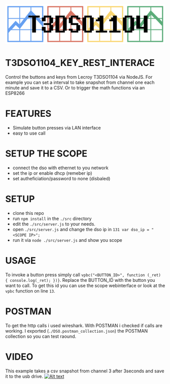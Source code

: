 ![Gopher image](/logo.png)

# T3DSO1104_KEY_REST_INTERACE
Control the buttons and keys from Lecroy T3DSO1104 via NodeJS.
For example you can set a interval to take  snapshot from channel one each minute and save it to a CSV.
Or to trigger the math functions via an ESP8266



# FEATURES
* Simulate button presses via LAN interface
* easy to use call






# SETUP THE SCOPE
* connect the dso with ethernet to you network
* set the ip or enable dhcp (remeber ip)
* set autheficiation/password to none (disbaled)


# SETUP
* clone this repo
* run `npm install` in the `./src` directory
* edit the `./src/server.js` to your needs.
* open `./src/server.js` and change the dso ip in `131 var dso_ip = "<SCOPE IP>";`
* run it via `node ./src/server.js` and show you scope


# USAGE 
To invoke a button press simply call `vpbc("<BUTTON_ID>", function (_ret) { console.log(_ret); })}`.
Replace the BUTTON_ID with the button you want to call.
To get this id you can use the scope webinterface or look at the `vpbc` function on line `13`.

# POSTMAN
To get the http calls i used wireshark. With POSTMAN i checked if calls are working.
I exported (`./DSO.postman_collection.json`) the POSTMAN collection so you can test raound. 


# VIDEO
This example takes a csv snapshot from channel 3 after 3seconds and save it to the usb drive.
[![Alt text](https://img.youtube.com/vi/KHpLuzzywQc/0.jpg)](https://www.youtube.com/watch?v=KHpLuzzywQc)

